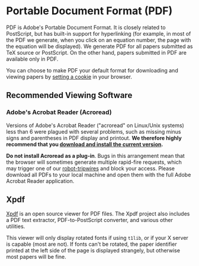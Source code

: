 Portable Document Format (PDF)
==============================

PDF is Adobe's Portable Document Format. It is closely related to
PostScript, but has built-in support for hyperlinking (for example, in
most of the PDF we generate, when you click on an equation number, the
page with the equation will be displayed). We generate PDF for all
papers submitted as TeX source or PostScript. On the other hand, papers
submitted in PDF are available only in PDF.

You can choose to make PDF your default format for downloading and
viewing papers by [setting a cookie](/cookies) in your browser.

Recommended Viewing Software
----------------------------

### Adobe's Acrobat Reader (Acroread)

Versions of Adobe's Acrobat Reader ("acroread" on Linux/Unix systems)
less than 6 were plagued with several problems, such as missing minus
signs and parentheses in PDF display and printout. **We therefore highly
recommend that you [download and install the current
version](http://www.adobe.com/).**

<span id="plugin"></span>

**Do not install Acroread as a plug-in**. Bugs in this arrangement mean
that the browser will sometimes generate multiple rapid-fire requests,
which may trigger one of our [robot-tripwires](robots) and
block your access. Please download all PDFs to your local machine and
open them with the full Adobe Acrobat Reader application.

Xpdf
----

[Xpdf](http://www.foolabs.com/xpdf/) is an open source viewer for PDF
files. The Xpdf project also includes a PDF text extractor,
PDF-to-PostScript converter, and various other utilities.

This viewer will only display rotated fonts if using `t1lib`, or if your
X server is capable (most are not). If fonts can't be rotated, the paper
identifier printed at the left side of the page is displayed strangely,
but otherwise most papers will be fine.
